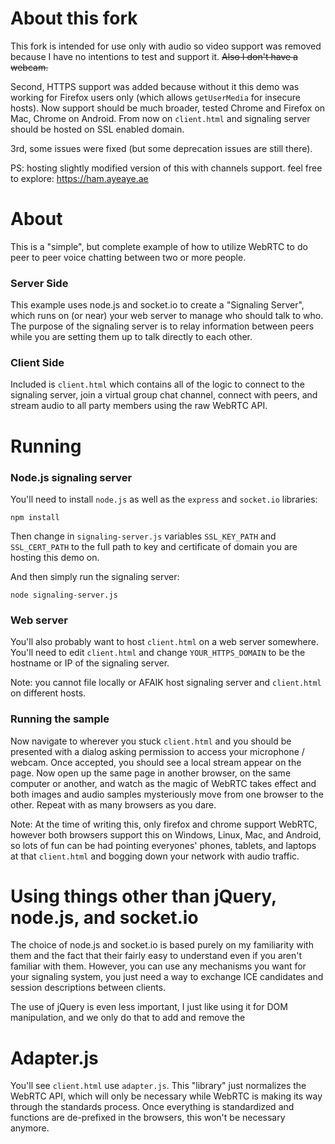 About this fork
=====

This fork is intended for use only with audio so video support was removed
because I have no intentions to test and support it. ~~Also I don't have
a webcam.~~

Second, HTTPS support was added because without it this demo was working for
Firefox users only (which allows `getUserMedia` for insecure hosts). Now support
should be much broader, tested Chrome and Firefox on Mac, Chrome on Android.
From now on `client.html` and signaling server should be hosted on SSL enabled
domain.

3rd, some issues were fixed (but some deprecation issues are still there).

PS: hosting slightly modified version of this with channels support.
feel free to explore: https://ham.ayeaye.ae

About
=====

This is a "simple", but complete example of how to utilize WebRTC to do peer to
peer voice chatting between two or more people.

### Server Side 
This example uses node.js and socket.io to create a "Signaling Server", which
runs on (or near) your web server to manage who should talk to who. The purpose
of the signaling server is to relay information between peers while you are
setting them up to talk directly to each other.


### Client Side
Included is `client.html` which contains all of the logic to connect to the
signaling server, join a virtual group chat channel, connect with peers, and
stream audio to all party members using the raw WebRTC API.


Running
=======

### Node.js signaling server
You'll need to install `node.js` as well as the `express` and `socket.io` libraries:
```
npm install
```

Then change in `signaling-server.js` variables `SSL_KEY_PATH` and `SSL_CERT_PATH`
to the full path to key and certificate of domain you are hosting this demo on.

And then simply run the signaling server:
```
node signaling-server.js
```

### Web server
You'll also probably want to host `client.html` on a web server somewhere. You'll need
to edit `client.html` and change `YOUR_HTTPS_DOMAIN` to be the hostname or IP of the signaling server.

Note: you cannot file locally or AFAIK host signaling server and `client.html`
on different hosts.


### Running the sample
Now navigate to wherever you stuck `client.html` and you should be presented with
a dialog asking permission to access your microphone / webcam. Once accepted,
you should see a local stream appear on the page. Now open up the same page in
another browser, on the same computer or another, and watch as the magic of WebRTC takes
effect and both images and audio samples mysteriously move from one browser to the other.
Repeat with as many browsers as you dare.


Note: At the time of writing this, only firefox and chrome support WebRTC,
however both browsers support this on Windows, Linux, Mac, and Android, so lots
of fun can be had pointing everyones' phones, tablets, and laptops at that `client.html`
and bogging down your network with audio traffic.


Using things other than jQuery, node.js, and socket.io
=============================================
The choice of node.js and socket.io is based purely on my familiarity with them
and the fact that their fairly easy to understand even if you aren't familiar
with them. However, you can use any mechanisms you want for your signaling system, you
just need a way to exchange ICE candidates and session descriptions between
clients.

The use of jQuery is even less important, I just like using it for DOM
manipulation, and we only do that to add and remove the <audio>
elements in this demo. We don't use it at all for anything WebRTC specific in
this example.

Adapter.js
==========
You'll see `client.html` use `adapter.js`. This "library" just normalizes the
WebRTC API, which will only be necessary while WebRTC is making its way through
the standards process. Once everything is standardized and functions are
de-prefixed in the browsers, this won't be necessary anymore.

